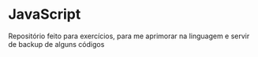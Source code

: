 # JavaScript
 Repositório feito para exercícios, para me aprimorar na linguagem e servir de backup de alguns códigos
